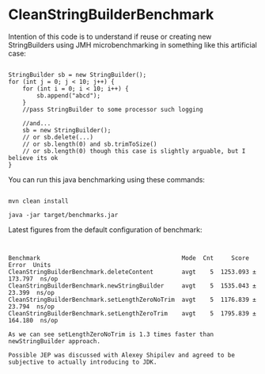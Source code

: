 # CleanStringBuilderBenchmark

Intention of this code is to understand if reuse or creating new StringBuilders using JMH microbenchmarking in something like this artificial case:

<pre><code>
StringBuilder sb = new StringBuilder();
for (int j = 0; j < 10; j++) {
    for (int i = 0; i < 10; i++) {
        sb.append("abcd");
    }
    //pass StringBuilder to some processor such logging
    
    //and...
    sb = new StringBuilder();
    // or sb.delete(...)
    // or sb.length(0) and sb.trimToSize()
    // or sb.length(0) though this case is slightly arguable, but I believe its ok
}
</code></pre>

You can run this java benchmarking using these commands:

<pre><code>
mvn clean install

java -jar target/benchmarks.jar
</code></pre>


Latest figures from the default configuration of benchmark:

<pre><code>

Benchmark                                        Mode  Cnt     Score     Error  Units
CleanStringBuilderBenchmark.deleteContent        avgt    5  1253.093 ± 173.797  ns/op
CleanStringBuilderBenchmark.newStringBuilder     avgt    5  1535.043 ±  23.399  ns/op
CleanStringBuilderBenchmark.setLengthZeroNoTrim  avgt    5  1176.839 ±  23.794  ns/op
CleanStringBuilderBenchmark.setLengthZeroTrim    avgt    5  1795.839 ± 164.180  ns/op

As we can see setLengthZeroNoTrim is 1.3 times faster than newStringBuilder approach.

Possible JEP was discussed with Alexey Shipilev and agreed to be subjective to actually introducing to JDK.


</code></pre>
